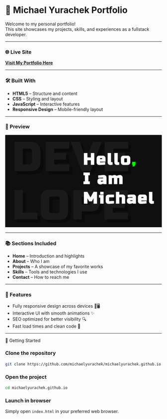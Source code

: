 # 🚀 Michael Yurachek Portfolio

Welcome to my personal portfolio!  
This site showcases my projects, skills, and experiences as a fullstack developer.

---

### 🌐 Live Site

 **[Visit My Portfolio Here](https://michaelyurachek.github.io)**

---

### 🛠️ Built With

- **HTML5** – Structure and content
- **CSS** – Styling and layout
- **JavaScript** – Interactive features
- **Responsive Design** – Mobile-friendly layout

---

### 📸 Preview

![Portfolio Preview](/library/image/random/sitePreview.png)

---

### 📚 Sections Included

- **Home** – Introduction and highlights
- **About** – Who I am
- **Projects** – A showcase of my favorite works
- **Skills** – Tools and technologies I use
- **Contact** – How to reach me

---

### 🎯 Features

- Fully responsive design across devices 📱🖥️
- Interactive UI with smooth animations ✨
- SEO optimized for better visibility 🔍
- Fast load times and clean code 🧹

---

🚀 Getting Started
### Clone the repository
```bash
git clone https://github.com/michaelyurachek/michaelyurachek.github.io.git
```

### Open the project
```bash
cd michaelyurachek.github.io
```

### Launch in browser
Simply open ``index.html`` in your preferred web browser.